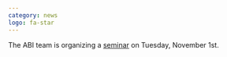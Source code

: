 ```yaml
---
category: news
logo: fa-star
---
```


The ABI team is organizing a [seminar](/minisymposium/) on Tuesday, November 1st. 
